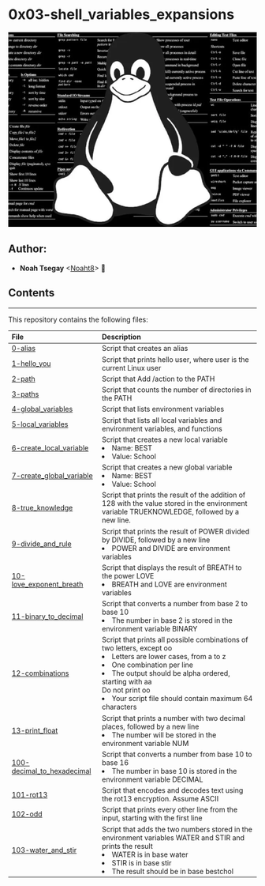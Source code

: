 # 0x03-shell_variables_expansions   

![Image link](image.jpg)

## Author:
* **Noah Tsegay** <[Noaht8](https://github.com/Noaht8)>  &#128511;



## Contents
___

This repository contains the following files:

|File| Description|
|:---------|:---------|
|[0-alias](0-alias)| Script that creates an alias|
|[1-hello_you](1-hello_you)| Script that prints hello user, where user is the current Linux user|
|[2-path](2-path)| Script that Add /action to the PATH|
|[3-paths](3-paths)| Script that counts the number of directories in the PATH|
|[4-global_variables](4-global_variables)| Script that lists environment variables|
|[5-local_variables](5-local_variables)| Script that lists all local variables and environment variables, and functions|
|[6-create_local_variable](6-create_local_variable)| Script that creates a new local variable<br><li>Name: BEST<br><li>Value: School|
|[7-create_global_variable](7-create_global_variable)| Script  that creates a new global variable<br><li>Name: BEST<br><li>Value: School|
|[8-true_knowledge](8-true_knowledge)| Script that prints the result of the addition of 128 with the value stored in the environment variable TRUEKNOWLEDGE, followed by a new line.|
|[9-divide_and_rule](9-divide_and_rule)| Script that prints the result of POWER divided by DIVIDE, followed by a new line<br><li>POWER and DIVIDE are environment variables|
|[10-love_exponent_breath](10-love_exponent_breath)| Script that displays the result of BREATH to the power LOVE<br><li>BREATH and LOVE are environment variables|
|[11-binary_to_decimal](11-binary_to_decimal)| Script that converts a number from base 2 to base 10<br><li>The number in base 2 is stored in the environment variable BINARY|
|[12-combinations](12-combinations)| Script that prints all possible combinations of two letters, except oo<br><li>Letters are lower cases, from a to z<br><li>One combination per line<br><li>The output should be alpha ordered, starting with aa<br>Do not print oo<br><li>Your script file should contain maximum 64 characters|
|[13-print_float](13-print_float)| Script that prints a number with two decimal places, followed by a new line<br><li>The number will be stored in the environment variable NUM|
|[100-decimal_to_hexadecimal](100-decimal_to_hexadecimal)| Script that converts a number from base 10 to base 16<br><li>The number in base 10 is stored in the environment variable DECIMAL|
|[101-rot13](101-rot13)| Script that encodes and decodes text using the rot13 encryption. Assume ASCII|
|[102-odd](102-odd)| Script that prints every other line from the input, starting with the first line|
|[103-water_and_stir](103-water_and_stir)| Script that adds the two numbers stored in the environment variables WATER and STIR and prints the result<br><li>WATER is in base water<br><li>STIR is in base stir<br><li>The result should be in base bestchol|



